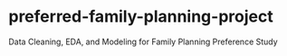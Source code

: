 # preferred-family-planning-project
Data Cleaning, EDA, and Modeling for Family Planning Preference Study

